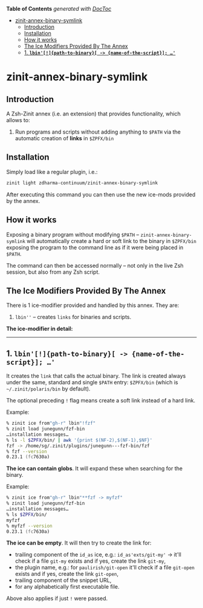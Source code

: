 <!-- START doctoc generated TOC please keep comment here to allow auto update -->
<!-- DON'T EDIT THIS SECTION, INSTEAD RE-RUN doctoc TO UPDATE -->
**Table of Contents**  *generated with [DocToc](https://github.com/thlorenz/doctoc)*

- [zinit-annex-binary-symlink](#zinit-annex-binary-symlink)
  - [Introduction](#introduction)
  - [Installation](#installation)
  - [How it works](#how-it-works)
  - [The Ice Modifiers Provided By The Annex](#the-ice-modifiers-provided-by-the-annex)
  - [1. **`lbin'[!]{path-to-binary}[ -> {name-of-the-script}]; …'`**](#1-lbinpath-to-binary---name-of-the-script-)

<!-- END doctoc generated TOC please keep comment here to allow auto update -->

# zinit-annex-binary-symlink

## Introduction

A Zsh-Zinit annex (i.e. an extension) that provides functionality, which
allows to:

  1. Run programs and scripts without adding anything to `$PATH` via
     the automatic creation of **links** in `$ZPFX/bin`

## Installation

Simply load like a regular plugin, i.e.:

```zsh
zinit light zdharma-continuum/zinit-annex-binary-symlink
```

After executing this command you can then use the new ice-mods provided by
the annex.

## How it works

Exposing a binary program without modifying `$PATH` – `zinit-annex-binary-symlink` will
automatically create a hard or soft link to the binary in `$ZPFX/bin`
exposing the program to the command line as if it were being placed in `$PATH`.

The command can then be accessed normally – not only in the live
Zsh session, but also from any Zsh script.

## The Ice Modifiers Provided By The Annex

There is 1 ice-modifier provided and handled by this annex. They are:
  1. `lbin''` – creates `links` for binaries and scripts.

**The ice-modifier in detail:**

---

## 1. **`lbin'[!]{path-to-binary}[ -> {name-of-the-script}]; …'`**

It creates the `link` that calls the actual binary. The link is
created always under the same, standard and single `$PATH` entry:
`$ZPFX/bin` (which is `~/.zinit/polaris/bin` by default).

The optional preceding `!` flag means create a soft link instead of a hard link.

Example:

```zsh
% zinit ice from"gh-r" lbin"!fzf"
% zinit load junegunn/fzf-bin
…installation messages…
% ls -l $ZPFX/bin/ | awk '{print $(NF-2),$(NF-1),$NF}'
fzf -> /home/sg/.zinit/plugins/junegunn---fzf-bin/fzf
% fzf --version
0.23.1 (fc7630a)
```
**The ice can contain globs**. It will expand these when searching for the binary.

Example:

```zsh
% zinit ice from"gh-r" lbin"**fzf -> myfzf"
% zinit load junegunn/fzf-bin
…installation messages…
% ls $ZPFX/bin/
myfzf
% myfzf --version
0.23.1 (fc7630a)
```

**The ice can be empty**. It will then try to create the link for:

- trailing component of the `id_as` ice, e.g.: `id_as'exts/git-my'` → it'll
  check if a file `git-my` exists and if yes, create the link `git-my`,
- the plugin name, e.g.: for `paulirish/git-open` it'll check if a file
  `git-open` exists and if yes, create the link `git-open`,
- trailing component of the snippet URL,
- for any alphabetically first executable file.

Above also applies if just `!` were passed.

<!-- vim:set ft=markdown fo+=an1 autoindent tw=77: -->
